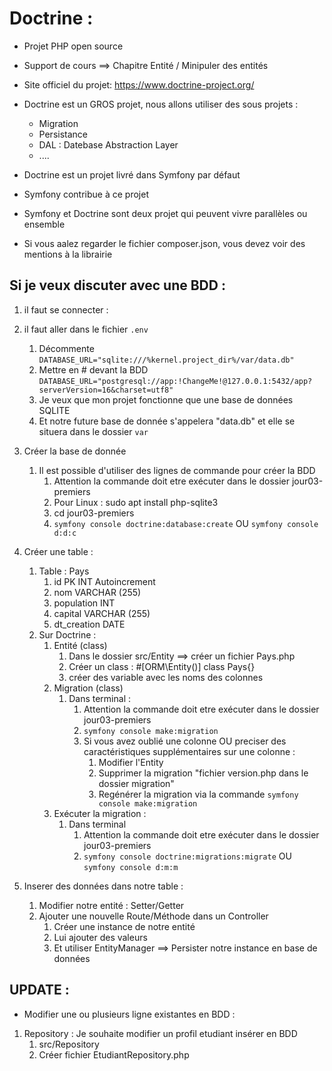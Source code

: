 # Doctrine :
- Projet PHP open source
- Support de cours ==> Chapitre Entité / Minipuler des entités

- Site officiel du projet: https://www.doctrine-project.org/
- Doctrine est un GROS projet, nous allons utiliser des sous projets :
    - Migration
    - Persistance
    - DAL : Datebase Abstraction Layer
    - ....

- Doctrine est un projet livré dans Symfony par défaut
- Symfony contribue à ce projet
- Symfony et Doctrine sont deux projet qui peuvent vivre parallèles ou ensemble
- Si vous aalez regarder le fichier composer.json, vous devez voir des mentions à la librairie


## Si je veux discuter avec une BDD :

1. il faut se connecter :
2. il faut aller dans le fichier `.env`
      1. Décommente `DATABASE_URL="sqlite:///%kernel.project_dir%/var/data.db"`
      2. Mettre en # devant la BDD `DATABASE_URL="postgresql://app:!ChangeMe!@127.0.0.1:5432/app?serverVersion=16&charset=utf8"`
      3. Je veux que mon projet fonctionne que une base de données SQLITE
      4. Et notre future base de donnée s'appelera "data.db" et elle se situera dans le dossier `var`

3. Créer la base de donnée
      1. Il est possible d'utiliser des lignes de commande pour créer la BDD
            1. Attention la commande doit etre exécuter dans le dossier jour03-premiers
            2. Pour Linux : sudo apt install php-sqlite3
            3. cd jour03-premiers
            4. `symfony console doctrine:database:create`    OU   `symfony console d:d:c`

4. Créer une table :
      1. Table : Pays
            1. id PK INT Autoincrement
            2. nom VARCHAR (255)
            3. population INT
            4. capital VARCHAR (255)
            5. dt_creation DATE
      2. Sur Doctrine :
            1. Entité (class)
                  1. Dans le dossier src/Entity ==> créer un fichier Pays.php
                  2. Créer un class :  #[ORM\Entity()] class Pays{}
                  3. créer des variable avec les noms des colonnes
            2. Migration (class)
                  1. Dans terminal :
                        1. Attention la commande doit etre exécuter dans le dossier jour03-premiers
                        2. `symfony console make:migration`
                        3. Si vous avez oublié une colonne OU preciser des caractéristiques supplémentaires sur une colonne :
                              1. Modifier l'Entity
                              2. Supprimer la migration "fichier version.php dans le dossier migration"
                              3. Regénérer la migration via la commande `symfony console make:migration`
            3. Exécuter la migration :
                  1. Dans terminal
                        1. Attention la commande doit etre exécuter dans le dossier jour03-premiers
                        2. `symfony console doctrine:migrations:migrate`    OU   `symfony console d:m:m`

5. Inserer des données dans notre table :
      1. Modifier notre entité : Setter/Getter
      2. Ajouter une nouvelle Route/Méthode dans un Controller
            1. Créer une instance de notre entité
            2. Lui ajouter des valeurs
            3. Et utiliser EntityManager ==> Persister notre instance en base de données


## UPDATE :
- Modifier une ou plusieurs ligne existantes en BDD :
1. Repository : Je souhaite modifier un profil etudiant insérer en BDD
      1. src/Repository
      2. Créer fichier EtudiantRepository.php